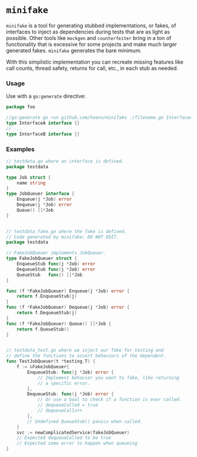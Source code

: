 # `minifake`
`minifake` is a tool for generating stubbed implementations, or fakes, of interfaces to inject as dependencies during tests that are as light as possible. Other tools like `mockgen` and `counterfeiter` bring in a ton of functionality that is excessive for some projects and make much larger generated fakes. `minifake` generates the bare minimum.

With this simplistic implementation you can recreate missing features like call counts, thread safety, returns for call, etc., in each stub as needed.

### Usage
Use with a `go:generate` directive:
```go
package foo

//go:generate go run github.com/hoenn/minifake ./filename.go InterfaceA,InterfaceB
type InterfaceA interface {}
// ...
type InterfaceB interface {}
```

### Examples
```go
// testdata.go where an interface is defined.
package testdata

type Job struct {
	name string
}
type JobQueuer interface {
	Enqueue(j *Job) error
	Dequeue(j *Job) error
	Queue() []*Job
}


// testdata_fake.go where the fake is defined.
// Code generated by minifake; DO NOT EDIT.
package testdata

// FakeJobQueuer implements JobQueuer.
type FakeJobQueuer struct {
	EnqueueStub func(j *Job) error
	DequeueStub func(j *Job) error
	QueueStub   func() []*Job
}

func (f *FakeJobQueuer) Enqueue(j *Job) error {
	return f.EnqueueStub(j)
}
func (f *FakeJobQueuer) Dequeue(j *Job) error {
	return f.DequeueStub(j)
}
func (f *FakeJobQueuer) Queue() []*Job {
	return f.QueueStub()
}


// testdata_test.go where we inject our fake for testing and
// define the functions to assert behaviors of the dependent.
func TestJobQueuer(t *testing.T) {
	f := &FakeJobQueuer{
		EnqueueStub: func(j *Job) error {
			// Implement behavior you want to fake, like returning
			// a specific error.
		},
		DequeueStub: func(j *Job) error {
			// Or use a bool to check if a function is ever called.
			// dequeueCalled = true
			// dequeueCalls++
		},
		// Undefined QueueStub() panics when called.
	}
	svc := newComplicatedService(fakeJobQueuer)
	// Expected dequeueCalled to be true
	// Expected some error to happen when queueing
}
```
